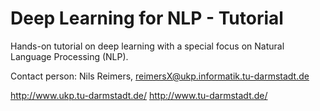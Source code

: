 # Deep Learning for NLP - Tutorial
Hands-on tutorial on deep learning with a special focus on Natural Language Processing (NLP).


Contact person: Nils Reimers, reimersX@ukp.informatik.tu-darmstadt.de

http://www.ukp.tu-darmstadt.de/
http://www.tu-darmstadt.de/
